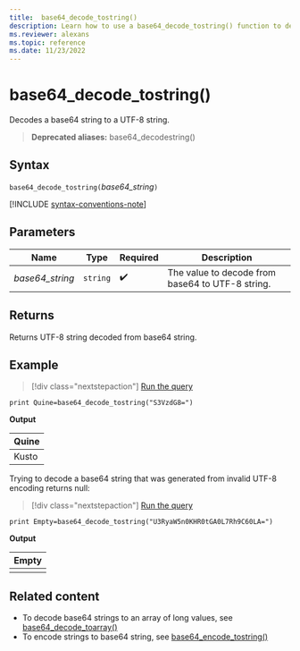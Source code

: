 ```yaml
---
title:  base64_decode_tostring()
description: Learn how to use a base64_decode_tostring() function to decode a base64 string into a UTF-8 string. 
ms.reviewer: alexans
ms.topic: reference
ms.date: 11/23/2022
---
```

# base64_decode_tostring()

Decodes a base64 string to a UTF-8 string.

> **Deprecated aliases:** base64_decodestring()

## Syntax

`base64_decode_tostring(`*base64_string*`)`

[!INCLUDE [syntax-conventions-note](../includes/syntax-conventions-note.md)]

## Parameters

| Name | Type | Required | Description |
|--|--|--|--|
| *base64_string* | `string` |  :heavy_check_mark: | The value to decode from base64 to UTF-8 string. |

## Returns

Returns UTF-8 string decoded from base64 string.

## Example

> [!div class="nextstepaction"]
> <a href="https://dataexplorer.azure.com/clusters/help/databases/Samples?query=H4sIAAAAAAAAAysoyswrUQgszcxLtU1KLE41M4lPSU3OT0mNL8kvLgFKpmsoBRuHVaW4W9gqaQIAN0l1sy4AAAA=" target="_blank">Run the query</a>

```kusto
print Quine=base64_decode_tostring("S3VzdG8=")
```

**Output**

|Quine|
|-----|
|Kusto|

Trying to decode a base64 string that was generated from invalid UTF-8 encoding returns null:

> [!div class="nextstepaction"]
> <a href="https://dataexplorer.azure.com/clusters/help/databases/Samples?query=H4sIAAAAAAAAAysoyswrUXDNLSiptE1KLE41M4lPSU3OT0mNL8kvLgFKpmsohRoHVSaGm+YZeHsEGZS4Oxr4mAdlWDqbGfg42ippAgCBCpEtQgAAAA==" target="_blank">Run the query</a>

```kusto
print Empty=base64_decode_tostring("U3RyaW5n0KHR0tGA0L7Rh9C60LA=")
```

**Output**

|Empty|
|-----|
||

## Related content

* To decode base64 strings to an array of long values, see [base64_decode_toarray()](base64-decode-toarray-function.md)
* To encode strings to base64 string, see [base64_encode_tostring()](base64-encode-tostring-function.md)
